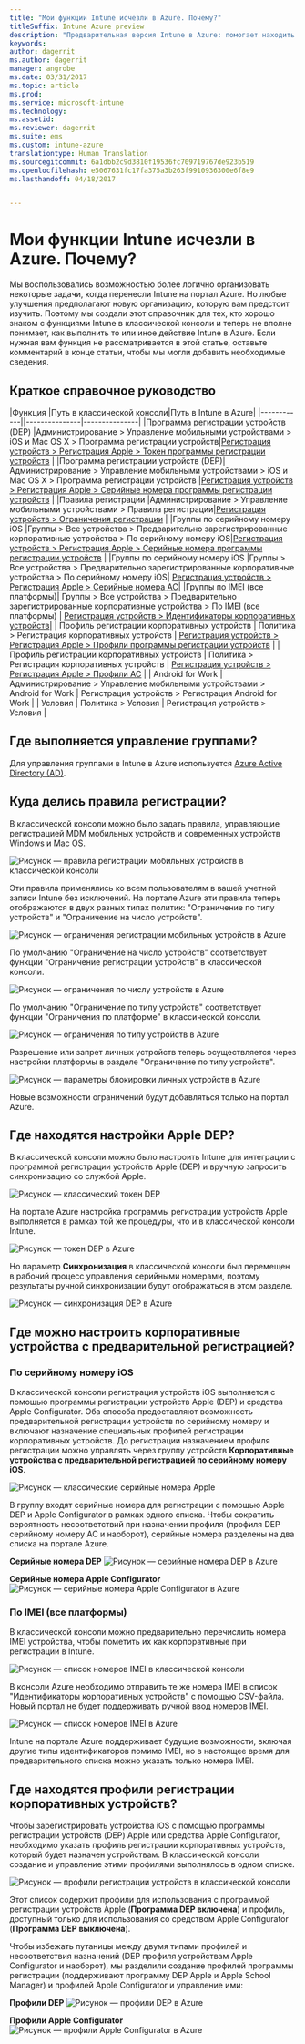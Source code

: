 ```yaml
---
title: "Мои функции Intune исчезли в Azure. Почему?"
titleSuffix: Intune Azure preview
description: "Предварительная версия Intune в Azure: помогает находить функции Intune в консоли Azure."
keywords: 
author: dagerrit
ms.author: dagerrit
manager: angrobe
ms.date: 03/31/2017
ms.topic: article
ms.prod: 
ms.service: microsoft-intune
ms.technology: 
ms.assetid: 
ms.reviewer: dagerrit
ms.suite: ems
ms.custom: intune-azure
translationtype: Human Translation
ms.sourcegitcommit: 6a1dbb2c9d3810f19536fc709719767de923b519
ms.openlocfilehash: e5067631fc17fa375a3b263f9910936300e6f8e9
ms.lasthandoff: 04/18/2017


---
```

# <a name="where-did-my-intune-feature-go-in-azure"></a>Мои функции Intune исчезли в Azure. Почему?
Мы воспользовались возможностью более логично организовать некоторые задачи, когда перенесли Intune на портал Azure. Но любые улучшения предполагают новую организацию, которую вам предстоит изучить. Поэтому мы создали этот справочник для тех, кто хорошо знаком с функциями Intune в классической консоли и теперь не вполне понимает, как выполнить то или иное действие Intune в Azure. Если нужная вам функция не рассматривается в этой статье, оставьте комментарий в конце статьи, чтобы мы могли добавить необходимые сведения.
## <a name="quick-reference-guide"></a>Краткое справочное руководство
|Функция |Путь в классической консоли|Путь в Intune в Azure| |------------||---------------|---------------|
|Программа регистрации устройств (DEP) |Администрирование > Управление мобильными устройствами > iOS и Mac OS X > Программа регистрации устройств|[Регистрация устройств > Регистрация Apple > Токен программы регистрации устройств](#where-did-apple-dep-go) |
|Программа регистрации устройств (DEP)| Администрирование > Управление мобильными устройствами > iOS и Mac OS X > Программа регистрации устройств |[Регистрация устройств > Регистрация Apple > Серийные номера программы регистрации устройств](#where-did-apple-dep-go) |
|Правила регистрации |Администрирование > Управление мобильными устройствами > Правила регистрации|[Регистрация устройств > Ограничения регистрации](#where-did-enrollment-rules-go) |
|Группы по серийному номеру iOS |Группы > Все устройства > Предварительно зарегистрированные корпоративные устройства > По серийному номеру iOS|[Регистрация устройств > Регистрация Apple > Серийные номера программы регистрации устройств](#where-did-corporate-pre-enrolled-devices-go) |
|Группы по серийному номеру iOS |Группы > Все устройства > Предварительно зарегистрированные корпоративные устройства > По серийному номеру iOS| [Регистрация устройств > Регистрация Apple > Серийные номера AC](#where-did-corporate-pre-enrolled-devices-go)|
|Группы по IMEI (все платформы)| Группы > Все устройства > Предварительно зарегистрированные корпоративные устройства > По IMEI (все платформы) | [Регистрация устройств > Идентификаторы корпоративных устройств](#by-imei-all-platforms)|
| Профиль регистрации корпоративных устройств | Политика > Регистрация корпоративных устройств | [Регистрация устройств > Регистрация Apple > Профили программы регистрации устройств](#where-did-corporate-pre-enrolled-devices-go) |
| Профиль регистрации корпоративных устройств | Политика > Регистрация корпоративных устройств | [Регистрация устройств > Регистрация Apple > Профили AC](#where-did-corporate-pre-enrolled-devices-go) |
| Android for Work | Администрирование > Управление мобильными устройствами > Android for Work | Регистрация устройств > Регистрация Android for Work | | Условия | Политика > Условия | Регистрация устройств > Условия |


## <a name="where-do-i-manage-groups"></a>Где выполняется управление группами?
Для управления группами в Intune в Azure используется [Azure Active Directory (AD)](https://docs.microsoft.com/azure/active-directory/active-directory-groups-create-azure-portal).

## <a name="where-did-enrollment-rules-go"></a>Куда делись правила регистрации?
В классической консоли можно было задать правила, управляющие регистрацией MDM мобильных устройств и современных устройств Windows и Mac OS.

![Рисунок — правила регистрации мобильных устройств в классической консоли](./media/ui-changes/01-classic-rules.png)

Эти правила применялись ко всем пользователям в вашей учетной записи Intune без исключений. На портале Azure эти правила теперь отображаются в двух разных типах политик: "Ограничение по типу устройств" и "Ограничение на число устройств".

![Рисунок — ограничения регистрации мобильных устройств в Azure](./media/ui-changes/02-azure-enroll-restrictions.png)

По умолчанию "Ограничение на число устройств" соответствует функции "Ограничение регистрации устройств" в классической консоли.

![Рисунок — ограничения по числу устройств в Azure](./media/ui-changes/03-azure-device-limit.png)

По умолчанию "Ограничение по типу устройств" соответствует функции "Ограничения по платформе" в классической консоли.

![Рисунок — ограничения по типу устройств в Azure](./media/ui-changes/04-azure-platform-restrictions.png)

Разрешение или запрет личных устройств теперь осуществляется через настройки платформы в разделе "Ограничение по типу устройств".

![Рисунок — параметры блокировки личных устройств в Azure](./media/ui-changes/05-azure-personal-block.png)

Новые возможности ограничений будут добавляться только на портал Azure.

## <a name="where-did-apple-dep-go"></a>Где находятся настройки Apple DEP?
В классической консоли можно было настроить Intune для интеграции с программой регистрации устройств Apple (DEP) и вручную запросить синхронизацию со службой Apple.

![Рисунок — классический токен DEP](./media/ui-changes/06-classic-dep-token.png)

На портале Azure настройка программы регистрации устройств Apple выполняется в рамках той же процедуры, что и в классической консоли Intune.

![Рисунок — токен DEP в Azure](./media/ui-changes/07-azure-dep-token.png)

Но параметр **Синхронизация** в классической консоли был перемещен в рабочий процесс управления серийными номерами, поэтому результаты ручной синхронизации будут отображаться в этом разделе.

![Рисунок — синхронизация DEP в Azure](./media/ui-changes/08-azure-dep-sync.png)

## <a name="where-did-corporate-pre-enrolled-devices-go"></a>Где можно настроить корпоративные устройства с предварительной регистрацией?
### <a name="by-ios-serial-number"></a>По серийному номеру iOS
В классической консоли регистрация устройств iOS выполняется с помощью программы регистрации устройств Apple (DEP) и средства Apple Configurator. Оба способа предоставляют возможность предварительной регистрации устройств по серийному номеру и включают назначение специальных профилей регистрации корпоративных устройств. До регистрации назначением профиля регистрации можно управлять через группу устройств **Корпоративные устройства с предварительной регистрацией по серийному номеру iOS**.

![Рисунок — классические серийные номера Apple](./media/ui-changes/09-classic-apple-serials.png)

В группу входят серийные номера для регистрации с помощью Apple DEP и Apple Configurator в рамках одного списка. Чтобы сократить вероятность несоответствий при назначении профиля (профиля DEP серийному номеру AC и наоборот), серийные номера разделены на два списка на портале Azure.

**Серийные номера DEP**
![Рисунок — серийные номера DEP в Azure](./media/ui-changes/10-azure-dep-serials.png)

**Серийные номера Apple Configurator**
![Рисунок — серийные номера Apple Configurator в Azure](./media/ui-changes/11-azure-ac-serials.png)

### <a name="by-imei-all-platforms"></a>По IMEI (все платформы)

В классической консоли можно предварительно перечислить номера IMEI устройства, чтобы пометить их как корпоративные при регистрации в Intune.

![Рисунок — список номеров IMEI в классической консоли](./media/ui-changes/12-classic-corp-imei.png)

В консоли Azure необходимо отправить те же номера IMEI в список "Идентификаторы корпоративных устройств" с помощью CSV-файла. Новый портал не будет поддерживать ручной ввод номеров IMEI.

![Рисунок — список номеров IMEI в Azure](./media/ui-changes/13-azure-corp-imei.png)

Intune на портале Azure поддерживает будущие возможности, включая другие типы идентификаторов помимо IMEI, но в настоящее время для предварительного списка можно указать только номера IMEI.

## <a name="where-did-corporate-device-enrollment-profiles-go"></a>Где находятся профили регистрации корпоративных устройств?
Чтобы зарегистрировать устройства iOS с помощью программы регистрации устройств (DEP) Apple или средства Apple Configurator, необходимо указать профиль регистрации корпоративных устройств, который будет назначен устройствам. В классической консоли создание и управление этими профилями выполнялось в одном списке.

![Рисунок — профили регистрации устройств в классической консоли](./media/ui-changes/14-classic-corp-profiles.png)

Этот список содержит профили для использования с программой регистрации устройств Apple (**Программа DEP включена**) и профиль, доступный только для использования со средством Apple Configurator (**Программа DEP выключена**).

Чтобы избежать путаницы между двумя типами профилей и несоответствия назначений (DEP профиля устройствам Apple Configurator и наоборот), мы разделили создание профилей программы регистрации (поддерживают программу DEP Apple и Apple School Manager) и профилей Apple Configurator и управление ими:

**Профили DEP**
![Рисунок — профили DEP в Azure](./media/ui-changes/15-azure-dep-profiles.png)

**Профили Apple Configurator**
![Рисунок — профили Apple Configurator в Azure](./media/ui-changes/16-azure-ac-profiles.png)

